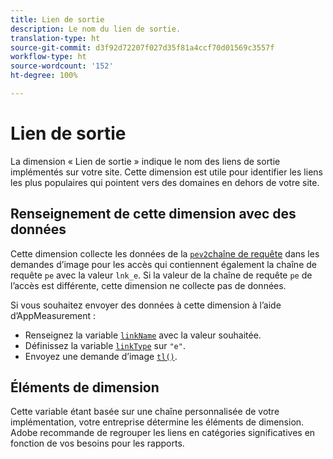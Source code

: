 ```yaml
---
title: Lien de sortie
description: Le nom du lien de sortie.
translation-type: ht
source-git-commit: d3f92d72207f027d35f81a4ccf70d01569c3557f
workflow-type: ht
source-wordcount: '152'
ht-degree: 100%

---
```



# Lien de sortie

La dimension « Lien de sortie » indique le nom des liens de sortie implémentés sur votre site. Cette dimension est utile pour identifier les liens les plus populaires qui pointent vers des domaines en dehors de votre site.

## Renseignement de cette dimension avec des données

Cette dimension collecte les données de la [`pev2`chaîne de requête](/help/implement/validate/query-parameters.md) dans les demandes d’image pour les accès qui contiennent également la chaîne de requête `pe` avec la valeur `lnk_e`. Si la valeur de la chaîne de requête `pe` de l’accès est différente, cette dimension ne collecte pas de données.

Si vous souhaitez envoyer des données à cette dimension à l’aide d’AppMeasurement :

* Renseignez la variable [`linkName`](/help/implement/vars/config-vars/linkname.md) avec la valeur souhaitée.
* Définissez la variable [`linkType`](/help/implement/vars/config-vars/linktype.md) sur `"e"`.
* Envoyez une demande d’image [`tl()`](/help/implement/vars/functions/tl-method.md).

## Éléments de dimension

Cette variable étant basée sur une chaîne personnalisée de votre implémentation, votre entreprise détermine les éléments de dimension. Adobe recommande de regrouper les liens en catégories significatives en fonction de vos besoins pour les rapports.
